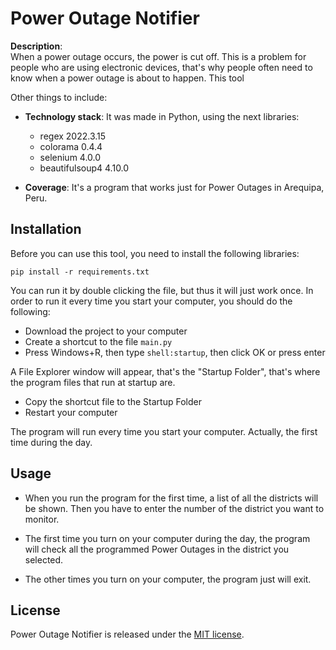 # Power Outage Notifier

**Description**:  
When a power outage occurs, the power is cut off. This is a problem for people who are using electronic devices, that's why people often need to know when a power outage is about to happen.
This tool 

Other things to include:

  - **Technology stack**: It was made in Python, using the next libraries:
    
    - regex 2022.3.15
    - colorama 0.4.4
    - selenium 4.0.0
    - beautifulsoup4 4.10.0

  - **Coverage**: It's a program that works just for Power Outages in Arequipa, Peru.

## Installation
Before you can use this tool, you need to install the following libraries: 
```
pip install -r requirements.txt
```

You can run it by double clicking the file, but thus it will just work once. In order to run it every time you start your computer, you should do the following:
- Download the project to your computer
- Create a shortcut to the file `main.py`
- Press Windows+R, then type `shell:startup`, then click OK or press enter

A File Explorer window will appear, that's the "Startup Folder", that's where the program files that run at startup are.

- Copy the shortcut file to the Startup Folder
- Restart your computer

The program will run every time you start your computer. Actually, the first time during the day.

## Usage

- When you run the program for the first time, a list of all the districts will be shown. Then you have to enter the number of the district you want to monitor.


- The first time you turn on your computer during the day, the program will check all the programmed Power Outages in the district you selected.

- The other times you turn on your computer, the program just will exit.

## License
Power Outage Notifier is released under the [MIT license](https://opensource.org/licenses/MIT).